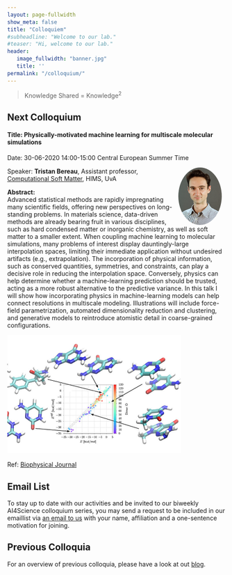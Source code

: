 ```yaml
---
layout: page-fullwidth 
show_meta: false
title: "Colloquiem"
#subheadline: "Welcome to our lab."
#teaser: "Hi, welcome to our lab."
header:
   image_fullwidth: "banner.jpg"
   title: ''
permalink: "/colloquium/"
---
```

> Knowledge Shared = Knowledge<sup>2</sup>

## Next Colloquium

#### Title:  Physically-motivated machine learning for multiscale molecular simulations

Date: 30-06-2020 14:00-15:00 Central European Summer Time

 <img src="../people/tristan_bereau.jpg"
     alt="Tristan Bereau"
     width="100"
     style="float: right; margin-right: 10px; border-radius:50%;" />

Speaker: **Tristan Bereau**, Assistant professor, [Computational Soft Matter][1], HIMS, UvA

**Abstract:** <br/>
Advanced statistical methods are rapidly impregnating many scientific fields, offering new perspectives on long-standing problems. In materials science, data-driven methods are already bearing fruit in various disciplines, such as hard condensed matter or inorganic chemistry, as well as soft matter to a smaller extent.
When coupling machine learning to molecular simulations, many problems of interest display dauntingly-large interpolation spaces, limiting their immediate application without undesired artifacts (e.g., extrapolation). The incorporation of physical information, such as conserved quantities, symmetries, and constraints, can play a decisive role in reducing the interpolation space. Conversely, physics can help determine whether a machine-learning prediction should be trusted, acting as a more robust alternative to the predictive variance.
In this talk I will show how incorporating physics in machine-learning models can help connect resolutions in multiscale modeling. Illustrations will include force-field parametrization, automated dimensionality reduction and clustering, and generative models to reintroduce atomistic detail in coarse-grained configurations.

<img src="../images/physml.jpg"
     alt="Physical Machine learning"
     width="400"
     style="float: center; margin-right: 10px;"/>
<p>Ref: <a href=""https://www.cell.com/biophysj/fulltext/S0006-3495(20)30114-4>Biophysical Journal</a></p>

## Email List
To stay up to date with our activities and be invited to our biweekly AI4Science colloquium series, you may send a request to be included in our emaillist via [an email to us][9] with your name, affiliation and a one-sentence motivation for joining.

## Previous Colloquia
For an overview of previous colloquia, please have a look at out [blog][2].

[1]: https://bereau.group/
[2]: /blog/
[9]: /laboratory/
